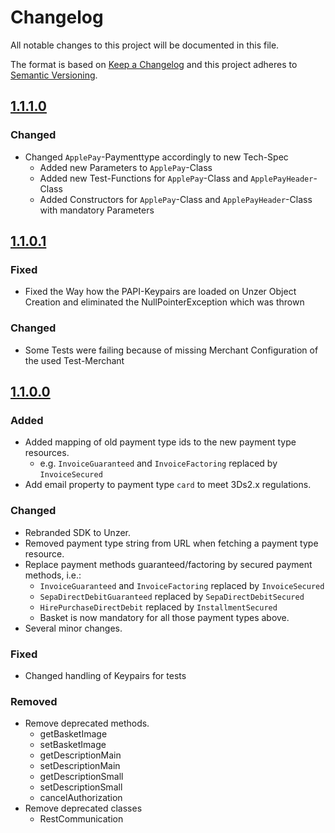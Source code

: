 # Changelog

All notable changes to this project will be documented in this file.

The format is based on [Keep a Changelog](http://keepachangelog.com/en/1.0.0/) and this project adheres
to [Semantic Versioning](http://semver.org/spec/v2.0.0.html).

## [1.1.1.0][1.1.1.0]

### Changed

*   Changed `ApplePay`-Paymenttype accordingly to new Tech-Spec
    * Added new Parameters to `ApplePay`-Class
    * Added new Test-Functions for `ApplePay`-Class and `ApplePayHeader`-Class
    * Added Constructors for `ApplePay`-Class and `ApplePayHeader`-Class with mandatory Parameters

## [1.1.0.1][1.1.0.1]

### Fixed

*   Fixed the Way how the PAPI-Keypairs are loaded on Unzer Object Creation and eliminated the NullPointerException which was thrown

### Changed

*   Some Tests were failing because of missing Merchant Configuration of the used Test-Merchant

## [1.1.0.0][1.1.0.0]

### Added

*  Added mapping of old payment type ids to the new payment type resources.
   * e.g. `InvoiceGuaranteed` and `InvoiceFactoring` replaced by `InvoiceSecured`
*  Add email property to payment type `card` to meet 3Ds2.x regulations.

### Changed

*  Rebranded SDK to Unzer.
*  Removed payment type string from URL when fetching a payment type resource.
*  Replace payment methods guaranteed/factoring by secured payment methods, i.e.:
   * `InvoiceGuaranteed` and `InvoiceFactoring` replaced by `InvoiceSecured`
   * `SepaDirectDebitGuaranteed` replaced by `SepaDirectDebitSecured`
   * `HirePurchaseDirectDebit` replaced by `InstallmentSecured`
   * Basket is now mandatory for all those payment types above.
*  Several minor changes.

### Fixed

*  Changed handling of Keypairs for tests

### Removed

*  Remove deprecated methods.
   * getBasketImage
   * setBasketImage
   * getDescriptionMain
   * setDescriptionMain
   * getDescriptionSmall
   * setDescriptionSmall
   * cancelAuthorization
*  Remove deprecated classes
   * RestCommunication

[1.1.1.0]: http://github.com/unzerdev/java-sdk/compare/1.1.1.0..1.1.0.1

[1.1.0.1]: http://github.com/unzerdev/java-sdk/compare/1.1.0.0..1.1.0.1

[1.1.0.0]: http://github.com/unzerdev/java-sdk/compare/c45ad44972e4a96b30b0744f5b70734f2122f142..1.1.0.0